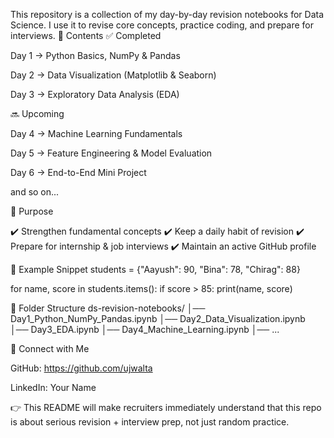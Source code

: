 This repository is a collection of my day-by-day revision notebooks for Data Science.
I use it to revise core concepts, practice coding, and prepare for interviews.
🔹 Contents
✅ Completed

Day 1 → Python Basics, NumPy & Pandas

Day 2 → Data Visualization (Matplotlib & Seaborn)

Day 3 → Exploratory Data Analysis (EDA)

🔜 Upcoming

Day 4 → Machine Learning Fundamentals

Day 5 → Feature Engineering & Model Evaluation

Day 6 → End-to-End Mini Project

and so on...

🔹 Purpose

✔️ Strengthen fundamental concepts
✔️ Keep a daily habit of revision
✔️ Prepare for internship & job interviews
✔️ Maintain an active GitHub profile

🔹 Example Snippet
students = {"Aayush": 90, "Bina": 78, "Chirag": 88}

for name, score in students.items():
    if score > 85:
        print(name, score)

🔹 Folder Structure
ds-revision-notebooks/
│── Day1_Python_NumPy_Pandas.ipynb
│── Day2_Data_Visualization.ipynb
│── Day3_EDA.ipynb
│── Day4_Machine_Learning.ipynb
│── ...

🔹 Connect with Me

GitHub: https://github.com/ujwalta

LinkedIn: Your Name

👉 This README will make recruiters immediately understand that this repo is about serious revision + interview prep, not just random practice.
